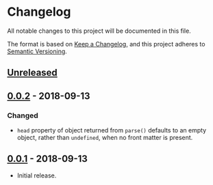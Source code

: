 # Changelog
All notable changes to this project will be documented in this file.

The format is based on [Keep a Changelog](https://keepachangelog.com/en/1.0.0/),
and this project adheres to [Semantic Versioning](https://semver.org/spec/v2.0.0.html).

## [Unreleased]

## [0.0.2] - 2018-09-13

### Changed

- `head` property of object returned from `parse()` defaults to an empty object,
rather than `undefined`, when no front matter is present.

## [0.0.1] - 2018-09-13

- Initial release.

[Unreleased]: https://github.com/jaredhanson/node-headmatter/compare/v0.0.2...HEAD
[0.0.2]: https://github.com/jaredhanson/node-headmatter/compare/v0.0.1...v0.0.2
[0.0.1]: https://github.com/jaredhanson/node-headmatter/releases/tag/v0.0.1
